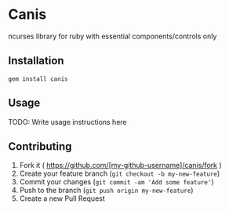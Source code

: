 # Canis

ncurses library for ruby with essential components/controls only

## Installation

    gem install canis

## Usage

TODO: Write usage instructions here

## Contributing

1. Fork it ( https://github.com/[my-github-username]/canis/fork )
2. Create your feature branch (`git checkout -b my-new-feature`)
3. Commit your changes (`git commit -am 'Add some feature'`)
4. Push to the branch (`git push origin my-new-feature`)
5. Create a new Pull Request

